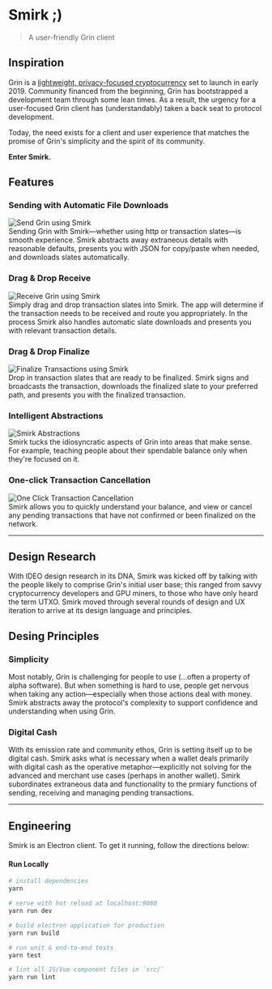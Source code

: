 # Smirk ;)
> A user-friendly Grin client

## Inspiration
Grin is a [lightweight, privacy-focused cryptocurrency](http://grin-tech.org) set to launch in early 2019. Community financed from the beginning, Grin has bootstrapped a development team through some lean times. As a result, the urgency for a user-focused Grin client has (understandably) taken a back seat to protocol development.

Today, the need exists for a client and user experience that matches the promise of Grin's simplicity and the spirit of its community. 

__Enter Smirk.__

## Features

### Sending with Automatic File Downloads
![Send Grin using Smirk](https://media.giphy.com/media/1wpMxeEcqgUKCnfQ9f/giphy.gif)<br />
Sending Grin with Smirk—whether using http or transaction slates—is smooth experience. Smirk abstracts away extraneous details with reasonable defaults, presents you with JSON for copy/paste when needed, and downloads slates automatically.

### Drag & Drop Receive
![Receive Grin using Smirk](https://media.giphy.com/media/fWgfStX6XoLa0VkcQY/giphy.gif)<br />
Simply drag and drop transaction slates into Smirk. The app will determine if the transaction needs to be received and route you appropriately. In the process Smirk also handles automatic slate downloads and presents you with relevant transaction details.

### Drag & Drop Finalize
![Finalize Transactions using Smirk](https://media.giphy.com/media/31Yk1dd6KraitdkJfv/giphy.gif)<br />
Drop in transaction slates that are ready to be finalized. Smirk signs and broadcasts the transaction, downloads the finalized slate to your preferred path, and presents you with the finalized transaction.

### Intelligent Abstractions
![Smirk Abstractions](https://media.giphy.com/media/47K4g01GHYl8es6nAZ/giphy.gif)<br />
Smirk tucks the idiosyncratic aspects of Grin into areas that make sense. For example, teaching people about their spendable balance only when they're focused on it.

### One-click Transaction Cancellation
![One Click Transaction Cancellation](https://media.giphy.com/media/1ziD7JGMnq9Eh29GKU/giphy.gif)<br />
Smirk allows you to quickly understand your balance, and view or cancel any pending transactions that have not confirmed or been finalized on the network.

-----

## Design Research
With IDEO design research in its DNA, Smirk was kicked off by talking with the people likely to comprise Grin's initial user base; this ranged from savvy cryptocurrency developers and GPU miners, to those who have only heard the term UTXO. Smirk moved through several rounds of design and UX iteration to arrive at its design language and principles.

## Desing Principles

### Simplicity
Most notably, Grin is challenging for people to use (...often a property of alpha software). But when something is hard to use, people get nervous when taking any action—especially when those actions deal with money. Smirk abstracts away the protocol's complexity to support confidence and understanding when using Grin. 

### Digital Cash
With its emission rate and community ethos, Grin is setting itself up to be digital cash. Smirk asks what is necessary when a wallet deals primarily with digital cash as the operative metaphor—explicitly not solving for the advanced and merchant use cases (perhaps in another wallet). Smirk subordinates extraneous data and functionality to the prmiary functions of sending, receiving and managing pending transactions.

-----

## Engineering 
Smirk is an Electron client. To get it running, follow the directions below: 

#### Run Locally

``` bash
# install dependencies
yarn

# serve with hot reload at localhost:9080
yarn run dev

# build electron application for production
yarn run build

# run unit & end-to-end tests
yarn test

# lint all JS/Vue component files in `src/`
yarn run lint

```
